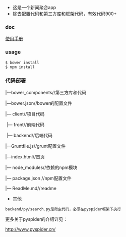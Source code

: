 - 这是一个新闻聚合app
- 除去配置代码和第三方库和框架代码，有效代码900+
### doc

[使用手册](doc/使用手册%5B必读%5D.md "Title") 



### usage 
```
$ bower install
$ npm install
```

### 代码部署

|—bower_components//第三方库和代码

|—bower.json//bower的配置文件

|— client//项目代码

​	|— front//前端代码

​	|— backend//后端代码

|—Gruntfile.js//grunt配置文件

|—index.html//首页

|— node_modules//依赖的npm模块

|— package.json //npm配置文件

|— ReadMe.md//readme



-  其他

  ```
  backend/py/search.py是爬虫代码，必须在pyspider框架下执行
  ```

  更多关于pyspider的介绍详见：

  http://www.pyspider.cn/







